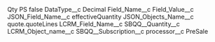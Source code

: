 <?xml version="1.0" encoding="UTF-8"?>
<CustomMetadata xmlns="http://soap.sforce.com/2006/04/metadata" xmlns:xsi="http://www.w3.org/2001/XMLSchema-instance" xmlns:xsd="http://www.w3.org/2001/XMLSchema">
    <label>Qty PS</label>
    <protected>false</protected>
    <values>
        <field>DataType__c</field>
        <value xsi:type="xsd:string">Decimal</value>
    </values>
    <values>
        <field>Field_Name__c</field>
        <value xsi:nil="true"/>
    </values>
    <values>
        <field>Field_Value__c</field>
        <value xsi:nil="true"/>
    </values>
    <values>
        <field>JSON_Field_Name__c</field>
        <value xsi:type="xsd:string">effectiveQuantity</value>
    </values>
    <values>
        <field>JSON_Objects_Name__c</field>
        <value xsi:type="xsd:string">quote.quoteLines</value>
    </values>
    <values>
        <field>LCRM_Field_Name__c</field>
        <value xsi:type="xsd:string">SBQQ__Quantity__c</value>
    </values>
    <values>
        <field>LCRM_Object_name__c</field>
        <value xsi:type="xsd:string">SBQQ__Subscription__c</value>
    </values>
    <values>
        <field>processor__c</field>
        <value xsi:type="xsd:string">PreSale</value>
    </values>
</CustomMetadata>
